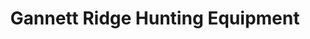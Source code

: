 ---
title: "Gannett Ridge Hunting Equipment"
url: /fort-collins/gannett-ridge-hunting-equipment/
shop: hunting
---